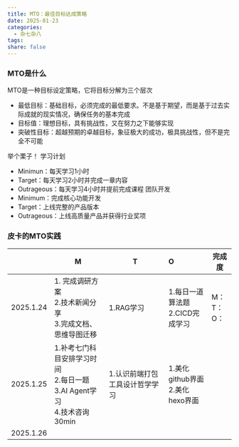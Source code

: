```yaml
---
title: MTO：最佳目标达成策略
date: 2025-01-23
categories:
  - 杂七杂八
tags: 
share: false
---
```

### MTO是什么
MTO是一种目标设定策略，它将目标分解为三个层次
- 最低目标：基础目标，必须完成的最低要求。不是基于期望，而是基于过去实际成就的现实情况，确保任务的基本完成
- 目标值：理想目标，具有挑战性，又在努力之下能够实现
- 突破性目标：超越预期的卓越目标，象征极大的成功，极具挑战性，但不是完全不可能

举个栗子！
学习计划
- Minimun：每天学习1小时
- Target：每天学习2小时并完成一章内容
- Outrageous：每天学习4小时并提前完成课程
团队开发
- Minimum：完成核心功能开发
- Target：上线完整的产品版本
- Outrageous：上线高质量产品并获得行业奖项

### 皮卡的MTO实践

|           | M                                                       | T                    | O                           | 完成度            |
| --------- | ------------------------------------------------------- | -------------------- | :-------------------------- | -------------- |
| 2025.1.24 | 1. 完成调研方案<br>2.技术新闻分享<br>3.完成文档、思维导图迁移                  | 1.RAG学习              | 1.每日一道算法题<br>2.CICD完成学习<br> | M：<br>T：<br>O： |
| 2025.1.25 | 1.补考七门科目安排学习时间<br>2.每日一题<br>3.AI Agent学习<br>4.技术咨询30min | 1.认识前端打包工具设计哲学学习<br> | 1.美化github界面<br>2.美化hexo界面  |                |
| 2025.1.26 |                                                         |                      |                             |                |

